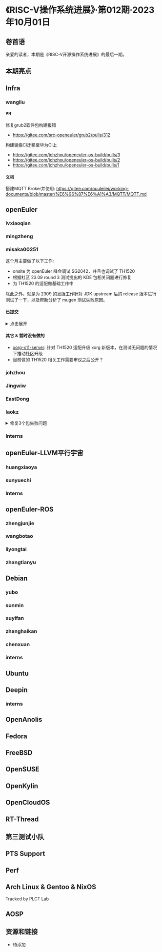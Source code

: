 # 《RISC-V操作系统进展》·第012期·2023年10月01日

## 卷首语

亲爱的读者，本期是《RISC-V开源操作系统进展》的最后一期。

## 本期亮点

## Infra

### wangliu
#### PR
修复grub2软件包构建报错
- https://gitee.com/src-openeuler/grub2/pulls/312
 
构建镜像CI迁移至华为CI上
- https://gitee.com/jchzhou/openeuler-os-build/pulls/3
- https://gitee.com/jchzhou/openeuler-os-build/pulls/2
- https://gitee.com/jchzhou/openeuler-os-build/pulls/1

#### 文档
搭建MQTT Broker并使用:  https://gitee.com/ouuleilei/working-documents/blob/master/%E6%96%87%E6%A1%A3/MQTT/MQTT.md


## openEuler

### lvxiaoqian

### mingzheng

### misaka00251

这个月主要做了以下工作:

 - onsite 为 openEuler 峰会调试 SG2042，并且也调试了 TH1520
 - 根据社区 23.09 round 3 测试提出的 KDE 包相关问题进行修复
 - 为 TH1520 的适配做基础工作中

除此之外，就是为 2309 的发版工作针对 JDK upstream 后的 release 版本进行测试了一下，以及帮助分析了 mugen 测试失败原因。

#### 已提交

<details>
  <summary>点击展开</summary>

 - https://gitee.com/src-openeuler/cadvisor/pulls/10
 - https://gitee.com/openeuler/release-management/pulls/1307
 - https://gitee.com/openeuler/community/pulls/5043
 - https://gitee.com/src-openeuler/openjdk-1.8.0/pulls/463
 - https://gitee.com/src-openeuler/openjdk-1.8.0/pulls/465
 - https://gitee.com/src-openeuler/kpeoplevcard/pulls/1
 - https://gitee.com/openeuler/community/pulls/5055
 - https://gitee.com/openeuler/release-management/pulls/1317
 - https://gitee.com/src-openeuler/kde-cli-tools/pulls/3
 - https://gitee.com/openeuler/community/pulls/5060
 - https://gitee.com/openeuler/release-management/pulls/1328
 - https://gitee.com/src-openeuler/maliit-framework/pulls/2
 - https://gitee.com/src-openeuler/maliit-framework/pulls/3
 - https://gitee.com/src-openeuler/openjdk-latest/pulls/153
 - https://gitee.com/src-openeuler/openresty-pcre/pulls/10
 - https://gitee.com/src-openeuler/kubeedge/pulls/14
 - https://gitee.com/src-openeuler/kubernetes/pulls/133
 - https://gitee.com/src-openeuler/secpaver/pulls/20
 - https://gitee.com/openeuler/community/pulls/5101
 - https://gitee.com/src-openeuler/kf5-kirigami2-addons/pulls/1
 - https://gitee.com/src-openeuler/kde-connect/pulls/4
 - https://gitee.com/openeuler/release-management/pulls/1348
 - https://gitee.com/src-openeuler/oxygen-sounds/pulls/2
 - https://gitee.com/src-openeuler/polkit-kde/pulls/2
 - https://gitee.com/src-openeuler/ksystemstats/pulls/2
 - https://gitee.com/src-openeuler/khotkeys/pulls/2
 - https://gitee.com/src-openeuler/kactivitymanagerd/pulls/2

</details>

#### 其它 & 暂时没有做的

 - [xorg-x11-server](https://gitee.com/misaka00251/xorg-x11-server): 针对 TH1520 适配升级 xorg 新版本，在测试无问题的情况下推动社区升级
 - 目前做的 TH1520 相关工作需要审议之后公开？

### jchzhou

### Jingwiw

### EastDong

### laokz

<details>
  <summary>修复3个包失败问题</summary>

- https://github.com/gssapi/gssproxy/pull/83 merged
- https://gitee.com/src-openeuler/gssproxy/pulls/20 merged
- https://gitee.com/openeuler/libvirt/pulls/204 merged
- https://gitee.com/src-openeuler/libstoragemgmt/pulls/24 merged
</details>

### Interns

## openEuler-LLVM平行宇宙

### huangxiaoya

### sunyuechi

### Interns

## openEuler-ROS

### zhengjunjie

### wangbotao

### liyongtai

### zhangtianyu

## Debian

### yubo

### sunmin

### xuyifan

### zhanghaikan

### chenxuan

### interns

## Ubuntu

## Deepin

### interns

## OpenAnolis

## Fedora

## FreeBSD

## OpenSUSE

## OpenKylin

## OpenCloudOS

## RT-Thread

## 第三测试小队

## PTS Support

## Perf

## Arch Linux & Gentoo & NixOS

Tracked by PLCT Lab

## AOSP

## 资源和链接

- 待添加
